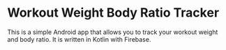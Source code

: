 # Workout Weight Body Ratio Tracker


This is a simple Android app that allows you to track your workout weight and body ratio. It is written in Kotlin with Firebase.




